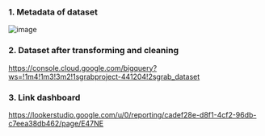 ### 1. Metadata of dataset
![image](https://github.com/user-attachments/assets/bc3e53b4-00a8-422f-bd6b-8b397402da76)

### 2. Dataset after transforming and cleaning
https://console.cloud.google.com/bigquery?ws=!1m4!1m3!3m2!1sgrabproject-441204!2sgrab_dataset

### 3. Link dashboard
https://lookerstudio.google.com/u/0/reporting/cadef28e-d8f1-4cf2-96db-c7eea38db462/page/E47NE
